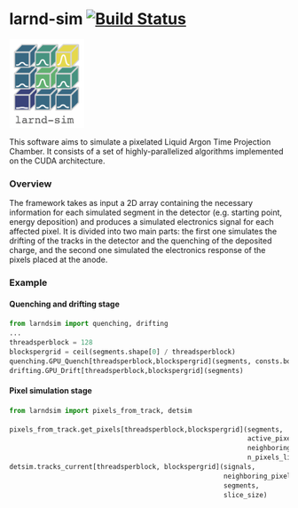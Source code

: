 # larnd-sim [![Build Status](https://travis-ci.com/soleti/larnd-sim.svg?token=ySJqJBz9YiZ99571Y3et&branch=master)](https://travis-ci.com/soleti/larnd-sim)
<img alt="larnd-sim" src="docs/logo.png" height="160">

This software aims to simulate a pixelated Liquid Argon Time Projection Chamber. It consists of a set of highly-parallelized algorithms implemented on the CUDA architecture.

### Overview

The framework takes as input a 2D array containing the necessary information for each simulated segment in the detector (e.g. starting point, energy deposition) and produces a simulated electronics signal for each affected pixel.
It is divided into two main parts: the first one simulates the drifting of the tracks in the detector and the quenching of the deposited charge, and the second one simulated the electronics response of the pixels placed at the anode.


### Example

#### Quenching and drifting stage

```python
from larndsim import quenching, drifting
...
threadsperblock = 128
blockspergrid = ceil(segments.shape[0] / threadsperblock)
quenching.GPU_Quench[threadsperblock,blockspergrid](segments, consts.box)
drifting.GPU_Drift[threadsperblock,blockspergrid](segments)
```

#### Pixel simulation stage
```python
from larndsim import pixels_from_track, detsim

pixels_from_track.get_pixels[threadsperblock,blockspergrid](segments, 
                                                            active_pixels, 
                                                            neighboring_pixels, 
                                                            n_pixels_list)
detsim.tracks_current[threadsperblock, blockspergrid](signals, 
                                                      neighboring_pixels, 
                                                      segments, 
                                                      slice_size)
```
